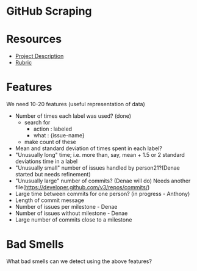GitHub Scraping
===

# Resources
* [Project Description](http://www4.ncsu.edu/~tjmenzie/cs510/posts/project2.html)
* [Rubric](http://www4.ncsu.edu/~tjmenzie/cs510/posts/rubric6.html)

# Features
We need 10-20 features (useful representation of data)
* Number of times each label was used? (done)
	* search for
		* action : labeled
		* what : {issue-name}
	* make count of these
* Mean and standard deviation of times spent in each label?
* "Unusually long" time; i.e. more than, say, mean + 1.5 or 2 standard deviations time in a label
* "Unusually small" number of issues handled by person21?(Denae started but needs refinement)
* "Unusually large" number of commits? (Denae will do) Needs another file(https://developer.github.com/v3/repos/commits/)
* Large time between commits for one person? (in progress - Anthony)
* Length of commit message
* Number of issues per milestone - Denae
* Number of issues without milestone - Denae
* Large number of commits close to a milestone

# Bad Smells
What bad smells can we detect using the above features?
